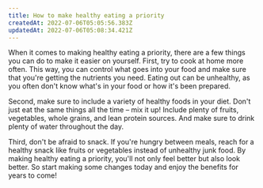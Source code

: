 ```yaml
---
title: How to make healthy eating a priority
createdAt: 2022-07-06T05:05:56.383Z
updatedAt: 2022-07-06T05:08:34.421Z
---
```


When it comes to making healthy eating a priority, there are a few things you can do to make it easier on yourself. First, try to cook at home more often. This way, you can control what goes into your food and make sure that you're getting the nutrients you need. Eating out can be unhealthy, as you often don't know what's in your food or how it's been prepared.

Second, make sure to include a variety of healthy foods in your diet. Don't just eat the same things all the time – mix it up! Include plenty of fruits, vegetables, whole grains, and lean protein sources. And make sure to drink plenty of water throughout the day.

Third, don't be afraid to snack. If you're hungry between meals, reach for a healthy snack like fruits or vegetables instead of unhealthy junk food. By making healthy eating a priority, you'll not only feel better but also look better. So start making some changes today and enjoy the benefits for years to come!
